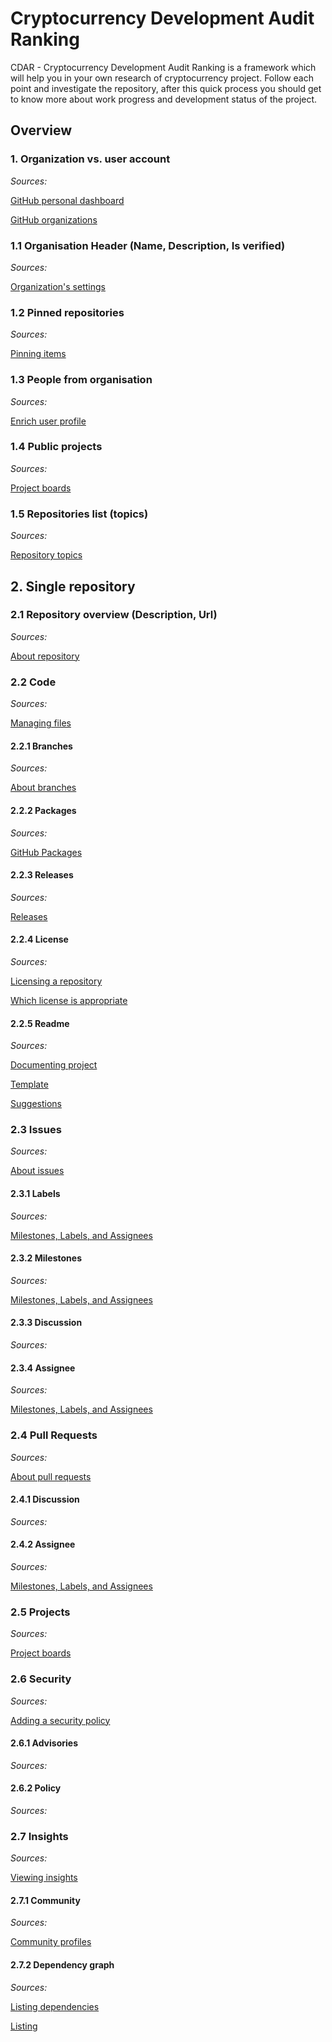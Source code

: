 # Cryptocurrency Development Audit Ranking

CDAR - Cryptocurrency Development Audit Ranking is a framework which will help you in your own research of cryptocurrency project. Follow each point and investigate the repository, after this quick process you should get to know more about work progress and development status of the project.

## Overview

### 1. Organization vs. user account

*Sources:*

[GitHub personal dashboard](https://help.github.com/en/github/setting-up-and-managing-your-github-user-account/about-your-personal-dashboard)

[GitHub organizations](https://help.github.com/en/github/setting-up-and-managing-organizations-and-teams/about-organizations)

### 1.1 Organisation Header (Name, Description, Is verified)

*Sources:*

[Organization's settings](https://help.github.com/en/github/setting-up-and-managing-organizations-and-teams/accessing-your-organizations-settings)

### 1.2 Pinned repositories

*Sources:*

[Pinning items](https://help.github.com/en/github/setting-up-and-managing-your-github-profile/pinning-items-to-your-profile)

### 1.3 People from organisation

*Sources:*

[Enrich user profile](https://help.github.com/en/github/setting-up-and-managing-your-github-profile/about-your-profile)

### 1.4 Public projects

*Sources:*

[Project boards](https://help.github.com/en/github/managing-your-work-on-github/about-project-boards)

### 1.5 Repositories list (topics)

*Sources:*

[Repository topics](https://help.github.com/en/github/administering-a-repository/classifying-your-repository-with-topics)

## 2. Single repository

### 2.1 Repository overview (Description, Url)

*Sources:*

[About repository](https://help.github.com/en/github/getting-started-with-github/create-a-repo)

### 2.2 Code

*Sources:*

[Managing files](https://help.github.com/en/github/managing-files-in-a-repository)

#### 2.2.1 Branches

*Sources:*

[About branches](https://help.github.com/en/github/collaborating-with-issues-and-pull-requests/about-branches)

#### 2.2.2 Packages

*Sources:*

[GitHub Packages](https://github.com/features/packages)

#### 2.2.3 Releases

*Sources:*

[Releases](https://help.github.com/en/github/administering-a-repository/about-releases)

#### 2.2.4 License

*Sources:*

[Licensing a repository](https://help.github.com/en/github/creating-cloning-and-archiving-repositories/licensing-a-repository)

[Which license is appropriate](https://opensource.guide/legal/#which-open-source-license-is-appropriate-for-my-project)

#### 2.2.5 Readme

*Sources:*

[Documenting project](https://guides.github.com/features/wikis/)

[Template](https://gist.github.com/PurpleBooth/109311bb0361f32d87a2)

[Suggestions](https://www.makeareadme.com/)

### 2.3 Issues

*Sources:*

[About issues](https://help.github.com/en/github/managing-your-work-on-github/about-issues)

#### 2.3.1 Labels

*Sources:*

[Milestones, Labels, and Assignees](https://guides.github.com/features/issues/)

#### 2.3.2 Milestones

*Sources:*

[Milestones, Labels, and Assignees](https://guides.github.com/features/issues/)

#### 2.3.3 Discussion

*Sources:*

#### 2.3.4 Assignee

*Sources:*

[Milestones, Labels, and Assignees](https://guides.github.com/features/issues/)

### 2.4 Pull Requests

*Sources:*

[About pull requests](https://help.github.com/en/github/collaborating-with-issues-and-pull-requests/about-pull-requests)

#### 2.4.1 Discussion

*Sources:*

#### 2.4.2 Assignee

*Sources:*

[Milestones, Labels, and Assignees](https://guides.github.com/features/issues/)

### 2.5 Projects

*Sources:*

[Project boards](https://help.github.com/en/github/managing-your-work-on-github/about-project-boards)

### 2.6 Security

*Sources:*

[Adding a security policy](https://help.github.com/en/github/managing-security-vulnerabilities/adding-a-security-policy-to-your-repository)

#### 2.6.1 Advisories

*Sources:*

#### 2.6.2 Policy

*Sources:*

### 2.7 Insights

*Sources:*

[Viewing insights](https://help.github.com/en/github/setting-up-and-managing-organizations-and-teams/viewing-insights-for-your-organization)

#### 2.7.1 Community

*Sources:*

[Community profiles](https://help.github.com/en/github/building-a-strong-community/about-community-profiles-for-public-repositories)

#### 2.7.2 Dependency graph

*Sources:*

[Listing dependencies](https://help.github.com/en/github/visualizing-repository-data-with-graphs/listing-the-packages-that-a-repository-depends-on)

[Listing](https://help.github.com/en/github/visualizing-repository-data-with-graphs/listing-the-projects-that-depend-on-a-repository)
